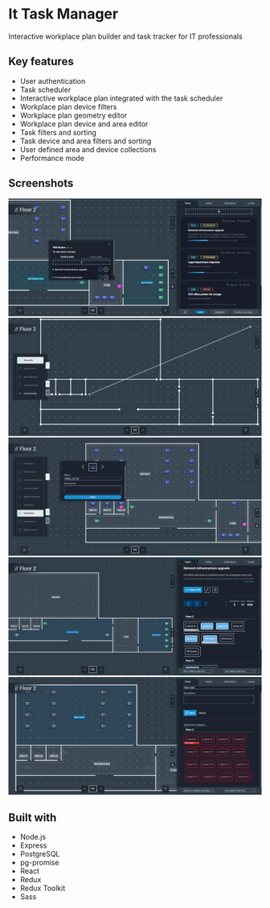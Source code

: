 # It Task Manager

Interactive workplace plan builder and task tracker for IT professionals

## Key features

- User authentication
- Task scheduler
- Interactive workplace plan integrated with the task scheduler
- Workplace plan device filters
- Workplace plan geometry editor
- Workplace plan device and area editor
- Task filters and sorting
- Task device and area filters and sorting
- User defined area and device collections
- Performance mode

## Screenshots

![Main](https://raw.githubusercontent.com/N6MCA51593/it-tasker/d5d75824ba51e79a305347424733b09478b0418d/screenshots/main.png)
![Geometry editing](https://raw.githubusercontent.com/N6MCA51593/it-tasker/d5d75824ba51e79a305347424733b09478b0418d/screenshots/geo_edit.png)
![Interactables editing](https://raw.githubusercontent.com/N6MCA51593/it-tasker/d5d75824ba51e79a305347424733b09478b0418d/screenshots/interactables_edit.png)
![Task](https://raw.githubusercontent.com/N6MCA51593/it-tasker/d5d75824ba51e79a305347424733b09478b0418d/screenshots/task.png)
![Task editing](https://raw.githubusercontent.com/N6MCA51593/it-tasker/d5d75824ba51e79a305347424733b09478b0418d/screenshots/task_edit.png)

## Built with

- Node.js
- Express
- PostgreSQL
- pg-promise
- React
- Redux
- Redux Toolkit
- Sass
